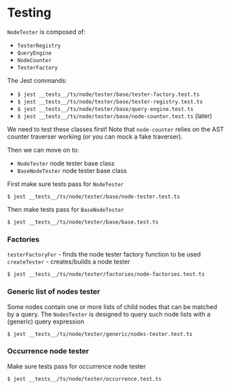 # Testing

`NodeTester` is composed of:

* `TesterRegistry`
* `QueryEngine`
* `NodeCounter`
* `TesterFactory`

The Jest commands:

* `$ jest __tests__/ts/node/tester/base/tester-factory.test.ts`
* `$ jest __tests__/ts/node/tester/base/tester-registry.test.ts`
* `$ jest __tests__/ts/node/tester/base/query-engine.test.ts`
* `$ jest __tests__/ts/node/tester/base/node-counter.test.ts` (later)

We need to test these classes first! Note that `node-counter` relies on the AST counter traverser working (or you can mock a fake traverser).

Then we can move on to:

* `NodeTester` node tester base class
* `BaseNodeTester` node tester base class

First make sure tests pass for `NodeTester`

`$ jest __tests__/ts/node/tester/base/node-tester.test.ts`

Then make tests pass for `BaseNodeTester`

`$ jest __tests__/ts/node/tester/base/base.test.ts`

### Factories

`testerFactoryFor` - finds the node tester factory function to be used
`createTester` - creates/builds a node tester

`$ jest __tests__/ts/node/tester/factories/node-factories.test.ts`

### Generic list of nodes tester

Some nodes contain one or more lists of child nodes that can be matched by a query.
The `NodesTester` is designed to query such node lists with a (generic) query expression

`$ jest __tests__/ts/node/tester/generic/nodes-tester.test.ts`

### Occurrence node tester

Make sure tests pass for occurrence node tester

`$ jest __tests__/ts/node/tester/occurrence.test.ts`

